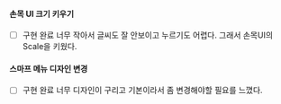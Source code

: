 #### 손목 UI 크기 키우기
- [ ] 구현 완료
너무 작아서 글씨도 잘 안보이고 누르기도 어렵다. 그래서 손목UI의 Scale을 키웠다.
#### 스마프 메뉴 디자인 변경
- [ ] 구현 완료
너무 디자인이 구리고 기본이라서 좀 변경해야할 필요를 느꼈다.